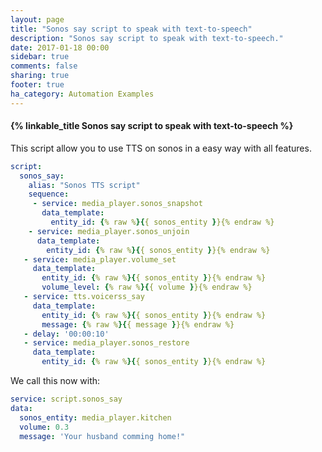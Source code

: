 ```yaml
---
layout: page
title: "Sonos say script to speak with text-to-speech"
description: "Sonos say script to speak with text-to-speech."
date: 2017-01-18 00:00
sidebar: true
comments: false
sharing: true
footer: true
ha_category: Automation Examples
---
```


#### {% linkable_title Sonos say script to speak with text-to-speech %}

This script allow you to use TTS on sonos in a easy way with all features.

```yaml
script:
  sonos_say:
    alias: "Sonos TTS script"
    sequence:
     - service: media_player.sonos_snapshot
       data_template:
         entity_id: {% raw %}{{ sonos_entity }}{% endraw %}
    - service: media_player.sonos_unjoin
      data_template:
        entity_id: {% raw %}{{ sonos_entity }}{% endraw %}
   - service: media_player.volume_set
     data_template:
       entity_id: {% raw %}{{ sonos_entity }}{% endraw %}
       volume_level: {% raw %}{{ volume }}{% endraw %}
   - service: tts.voicerss_say
     data_template:
       entity_id: {% raw %}{{ sonos_entity }}{% endraw %}
       message: {% raw %}{{ message }}{% endraw %}
   - delay: '00:00:10'
   - service: media_player.sonos_restore
     data_template:
       entity_id: {% raw %}{{ sonos_entity }}{% endraw %}
```

We call this now with:
```yaml
service: script.sonos_say
data:
  sonos_entity: media_player.kitchen
  volume: 0.3
  message: 'Your husband comming home!"
```
